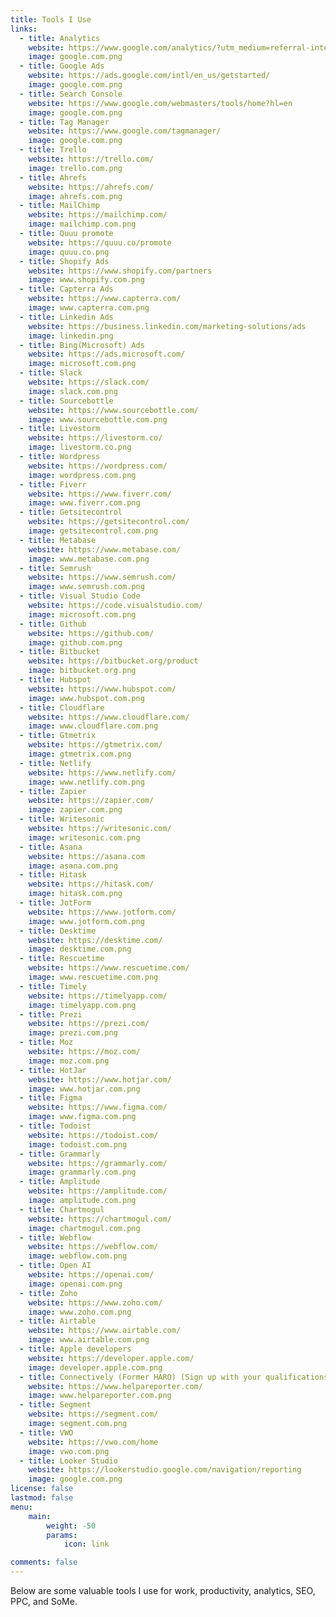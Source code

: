 ```yaml
---
title: Tools I Use
links:
  - title: Analytics
    website: https://www.google.com/analytics/?utm_medium=referral-internal&utm_source=google-products&utm_campaign=product-cross-promo&utm_content=analytics-card
    image: google.com.png
  - title: Google Ads
    website: https://ads.google.com/intl/en_us/getstarted/
    image: google.com.png
  - title: Search Console
    website: https://www.google.com/webmasters/tools/home?hl=en
    image: google.com.png
  - title: Tag Manager
    website: https://www.google.com/tagmanager/
    image: google.com.png
  - title: Trello
    website: https://trello.com/
    image: trello.com.png
  - title: Ahrefs
    website: https://ahrefs.com/
    image: ahrefs.com.png
  - title: MailChimp
    website: https://mailchimp.com/
    image: mailchimp.com.png
  - title: Quuu promote
    website: https://quuu.co/promote
    image: quuu.co.png
  - title: Shopify Ads
    website: https://www.shopify.com/partners
    image: www.shopify.com.png
  - title: Capterra Ads
    website: https://www.capterra.com/
    image: www.capterra.com.png
  - title: Linkedin Ads
    website: https://business.linkedin.com/marketing-solutions/ads
    image: linkedin.png
  - title: Bing(Microsoft) Ads
    website: https://ads.microsoft.com/
    image: microsoft.com.png
  - title: Slack
    website: https://slack.com/
    image: slack.com.png
  - title: Sourcebottle
    website: https://www.sourcebottle.com/
    image: www.sourcebottle.com.png
  - title: Livestorm
    website: https://livestorm.co/
    image: livestorm.co.png
  - title: Wordpress
    website: https://wordpress.com/
    image: wordpress.com.png
  - title: Fiverr
    website: https://www.fiverr.com/
    image: www.fiverr.com.png
  - title: Getsitecontrol
    website: https://getsitecontrol.com/
    image: getsitecontrol.com.png
  - title: Metabase
    website: https://www.metabase.com/
    image: www.metabase.com.png
  - title: Semrush
    website: https://www.semrush.com/
    image: www.semrush.com.png
  - title: Visual Studio Code
    website: https://code.visualstudio.com/
    image: microsoft.com.png
  - title: Github
    website: https://github.com/
    image: github.com.png
  - title: Bitbucket
    website: https://bitbucket.org/product
    image: bitbucket.org.png
  - title: Hubspot
    website: https://www.hubspot.com/
    image: www.hubspot.com.png
  - title: Cloudflare
    website: https://www.cloudflare.com/
    image: www.cloudflare.com.png
  - title: Gtmetrix
    website: https://gtmetrix.com/
    image: gtmetrix.com.png
  - title: Netlify
    website: https://www.netlify.com/
    image: www.netlify.com.png
  - title: Zapier
    website: https://zapier.com/
    image: zapier.com.png
  - title: Writesonic
    website: https://writesonic.com/
    image: writesonic.com.png
  - title: Asana
    website: https://asana.com
    image: asana.com.png
  - title: Hitask
    website: https://hitask.com/
    image: hitask.com.png
  - title: JotForm
    website: https://www.jotform.com/
    image: www.jotform.com.png
  - title: Desktime
    website: https://desktime.com/
    image: desktime.com.png
  - title: Rescuetime
    website: https://www.rescuetime.com/
    image: www.rescuetime.com.png
  - title: Timely
    website: https://timelyapp.com/
    image: timelyapp.com.png
  - title: Prezi
    website: https://prezi.com/
    image: prezi.com.png
  - title: Moz
    website: https://moz.com/
    image: moz.com.png
  - title: HotJar
    website: https://www.hotjar.com/
    image: www.hotjar.com.png
  - title: Figma
    website: https://www.figma.com/
    image: www.figma.com.png
  - title: Todoist
    website: https://todoist.com/
    image: todoist.com.png
  - title: Grammarly
    website: https://grammarly.com/
    image: grammarly.com.png
  - title: Amplitude
    website: https://amplitude.com/
    image: amplitude.com.png
  - title: Chartmogul
    website: https://chartmogul.com/
    image: chartmogul.com.png
  - title: Webflow
    website: https://webflow.com/
    image: webflow.com.png
  - title: Open AI
    website: https://openai.com/
    image: openai.com.png
  - title: Zoho
    website: https://www.zoho.com/
    image: www.zoho.com.png
  - title: Airtable
    website: https://www.airtable.com/
    image: www.airtable.com.png
  - title: Apple developers
    website: https://developer.apple.com/
    image: developer.apple.com.png
  - title: Connectively (Former HARO) (Sign up with your qualifications)
    website: https://www.helpareporter.com/
    image: www.helpareporter.com.png
  - title: Segment
    website: https://segment.com/
    image: segment.com.png
  - title: VWO
    website: https://vwo.com/home
    image: vwo.com.png
  - title: Looker Studio
    website: https://lookerstudio.google.com/navigation/reporting
    image: google.com.png
license: false
lastmod: false
menu:
    main: 
        weight: -50
        params:
            icon: link

comments: false
---
```

Below are some valuable tools I use for work, productivity, analytics, SEO, PPC, and SoMe.